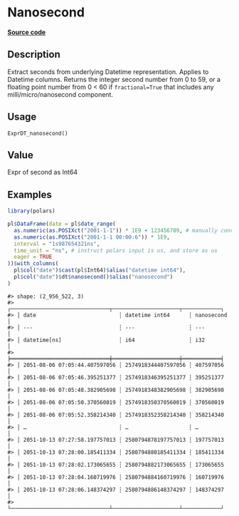 

# Nanosecond

[**Source code**](https://github.com/pola-rs/r-polars/tree/main/R/expr__datetime.R#L532)

## Description

Extract seconds from underlying Datetime representation. Applies to
Datetime columns. Returns the integer second number from 0 to 59, or a
floating point number from 0 \< 60 if <code>fractional=True</code> that
includes any milli/micro/nanosecond component.

## Usage

<pre><code class='language-R'>ExprDT_nanosecond()
</code></pre>

## Value

Expr of second as Int64

## Examples

``` r
library(polars)

pl$DataFrame(date = pl$date_range(
  as.numeric(as.POSIXct("2001-1-1")) * 1E9 + 123456789, # manually convert to us
  as.numeric(as.POSIXct("2001-1-1 00:00:6")) * 1E9,
  interval = "1s987654321ns",
  time_unit = "ns", # instruct polars input is us, and store as us
  eager = TRUE
))$with_columns(
  pl$col("date")$cast(pl$Int64)$alias("datetime int64"),
  pl$col("date")$dt$nanosecond()$alias("nanosecond")
)
```

    #> shape: (2_956_522, 3)
    #> ┌───────────────────────────────┬─────────────────────┬────────────┐
    #> │ date                          ┆ datetime int64      ┆ nanosecond │
    #> │ ---                           ┆ ---                 ┆ ---        │
    #> │ datetime[ns]                  ┆ i64                 ┆ i32        │
    #> ╞═══════════════════════════════╪═════════════════════╪════════════╡
    #> │ 2051-08-06 07:05:44.407597056 ┆ 2574918344407597056 ┆ 407597056  │
    #> │ 2051-08-06 07:05:46.395251377 ┆ 2574918346395251377 ┆ 395251377  │
    #> │ 2051-08-06 07:05:48.382905698 ┆ 2574918348382905698 ┆ 382905698  │
    #> │ 2051-08-06 07:05:50.370560019 ┆ 2574918350370560019 ┆ 370560019  │
    #> │ 2051-08-06 07:05:52.358214340 ┆ 2574918352358214340 ┆ 358214340  │
    #> │ …                             ┆ …                   ┆ …          │
    #> │ 2051-10-13 07:27:58.197757013 ┆ 2580794878197757013 ┆ 197757013  │
    #> │ 2051-10-13 07:28:00.185411334 ┆ 2580794880185411334 ┆ 185411334  │
    #> │ 2051-10-13 07:28:02.173065655 ┆ 2580794882173065655 ┆ 173065655  │
    #> │ 2051-10-13 07:28:04.160719976 ┆ 2580794884160719976 ┆ 160719976  │
    #> │ 2051-10-13 07:28:06.148374297 ┆ 2580794886148374297 ┆ 148374297  │
    #> └───────────────────────────────┴─────────────────────┴────────────┘
